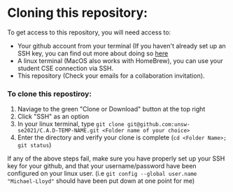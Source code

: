 # Cloning this repository: 

To get access to this repository, you will need access to: 
* Your github account from your terminal (If you haven't already set up an SSH key, 
you can find out more about doing so [here](https://help.github.com/en/articles/adding-a-new-ssh-key-to-your-github-account) 
* A linux terminal (MacOS also works with HomeBrew), you can
use your student CSE connection via SSH. 
* This repository (Check your emails for a collaboration invitation). 

### To clone this repostiroy:
1. Naviage to the green "Clone or Download" button at the top right
2. Click "SSH" as an option 
3. In your linux terminal, type `git clone git@github.com:unsw-se2021/C.A.D-TEMP-NAME.git <Folder name of your choice>`
4. Enter the directory and verify your clone is complete (`cd <Folder Name>; git status`)

If any of the above steps fail, make sure you have properly set up your SSH key for your github, and
that your username/password have been configured on your linux user. 
(i.e `git config --global user.name "Michael-Lloyd"` should have been put down at one point for me) 
